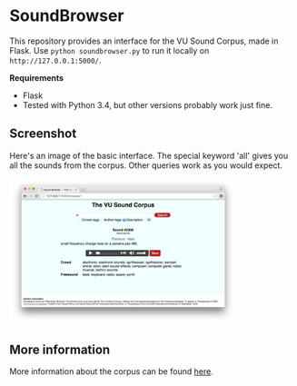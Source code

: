 # SoundBrowser

This repository provides an interface for the VU Sound Corpus, made in Flask.
Use `python soundbrowser.py` to run it locally on `http://127.0.0.1:5000/`.

**Requirements**

* Flask
* Tested with Python 3.4, but other versions probably work just fine.

## Screenshot
Here's an image of the basic interface. The special keyword 'all' gives you all the sounds from the corpus. Other queries work as you would expect.

<img src="images/screenshot.png" width="400px">

## More information
More information about the corpus can be found [here](https://github.com/CrowdTruth/vu-sound-corpus).
